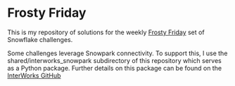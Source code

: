 
# Frosty Friday

This is my repository of solutions for the weekly [Frosty Friday](https://frostyfriday.org/) set of Snowflake challenges.

Some challenges leverage Snowpark connectivity. To support this, I use the shared/interworks_snowpark subdirectory of this repository which serves as a Python package. Further details on this package can be found on the [InterWorks GitHub](https://github.com/interworks/Snowflake-Python-Functionality)
